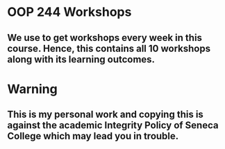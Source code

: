# OOP 244 Workshops

## We use to get workshops every week in this course. Hence, this contains all 10 workshops along with its learning outcomes.

# Warning

## This is my personal work and copying this is against the academic Integrity Policy of Seneca College which may lead you in trouble.
